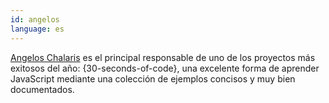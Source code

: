 ```yaml
---
id: angelos  
language: es
---
```


[Angelos Chalaris](https://www.chalarangelo.me/) es el principal responsable de uno de los proyectos más exitosos del año: {30-seconds-of-code}, una excelente forma de aprender JavaScript mediante una colección de ejemplos concisos y muy bien documentados.
